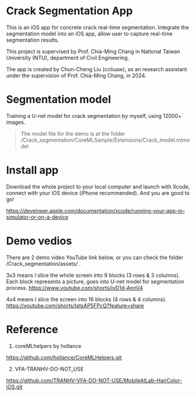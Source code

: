 # Crack Segmentation App
This is an iOS app for concrete crack real-time segmentation. Integrate the segmentation model into an iOS app, allow user to capture real-time segmentation results.

This project is supervised by Prof. Chia-Ming Chang in National Taiwan University (NTU), department of Civil Engineering.

The app is created by Chun-Cheng Liu (ccliuaw), as an research assistant under the supervision of Prof. Chia-Ming Chang, in 2024.

# Segmentation model
Training a U-net model for crack segmentation by myself, using 12000+ images.

>The model file for the demo is at the folder /Crack_segmentation/CoreMLSample/Extensions/Crack_model.mlmodel

# Install app

Download the whole project to your local computer and launch with Xcode, connect with your iOS device (iPhone recommended). And you are good to go!

https://developer.apple.com/documentation/xcode/running-your-app-in-simulator-or-on-a-device

# Demo vedios

There are 2 demo video YouTube link below, or you can check the folder /Crack_segmentation/assets/ .

3x3 means I slice the whole screen into 9 blocks (3 rows & 3 columns). Each block represents a picture, goes into U-net model for segmentation process.
https://www.youtube.com/shorts/ivD1d-AnnV4


4x4 means I slice the screen into 16 blocks (4 rows & 4 columns).
https://youtube.com/shorts/IatsAP5FPcQ?feature=share

# Reference
1. coreMLhelpers by hollance

https://github.com/hollance/CoreMLHelpers.git

2. VFA-TRANHV-DO-NOT_USE

https://github.com/TRANHV-VFA-DO-NOT-USE/MobileAILab-HairColor-iOS.git
